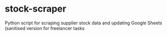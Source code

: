 # stock-scraper
Python script for scraping supplier stock data and updating Google Sheets (sanitised version for freelancer tasks
